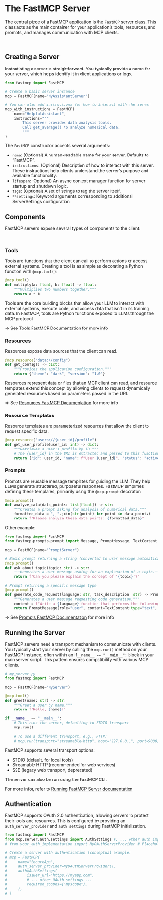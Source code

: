 # The FastMCP Server

The central piece of a FastMCP application is the `FastMCP` server class. This class acts as the main container for your application’s tools, resources, and prompts, and manages communication with MCP clients.

​
## Creating a Server

Instantiating a server is straightforward. You typically provide a name for your server, which helps identify it in client applications or logs.

```python
from fastmcp import FastMCP

# Create a basic server instance
mcp = FastMCP(name="MyAssistantServer")

# You can also add instructions for how to interact with the server
mcp_with_instructions = FastMCP(
    name="HelpfulAssistant",
    instructions="""
        This server provides data analysis tools.
        Call get_average() to analyze numerical data.
        """
)
```

The `FastMCP` constructor accepts several arguments:

 - `name`: (Optional) A human-readable name for your server. Defaults to “FastMCP”.
 - `instructions`: (Optional) Description of how to interact with this server. These instructions help clients understand the server’s purpose and available functionality.
 - `lifespan`: (Optional) An async context manager function for server startup and shutdown logic.
 - `tags`: (Optional) A set of strings to tag the server itself.
 - `**settings`: Keyword arguments corresponding to additional ServerSettings configuration


 ## Components
FastMCP servers expose several types of components to the client:

​
### Tools
Tools are functions that the client can call to perform actions or access external systems.
Creating a tool is as simple as decorating a Python function with `@mcp.tool()`:

```python
@mcp.tool()
def multiply(a: float, b: float) -> float:
    """Multiplies two numbers together."""
    return a * b
```
Tools are the core building blocks that allow your LLM to interact with external systems, execute code, and access data that isn’t in its training data. In FastMCP, tools are Python functions exposed to LLMs through the MCP protocol.

=> See [Tools FastMCP Documentation](https://gofastmcp.com/servers/tools) for more info

### Resources
Resources expose data sources that the client can read.

```python
@mcp.resource("data://config")
def get_config() -> dict:
    """Provides the application configuration."""
    return {"theme": "dark", "version": "1.0"}
```

Resources represent data or files that an MCP client can read, and resource templates extend this concept by allowing clients to request dynamically generated resources based on parameters passed in the URI.

=> See [Resources FastMCP Documentation](https://gofastmcp.com/servers/resources) for more info


### Resource Templates
Resource templates are parameterized resources that allow the client to request specific data.

```python
@mcp.resource("users://{user_id}/profile")
def get_user_profile(user_id: int) -> dict:
    """Retrieves a user's profile by ID."""
    # The {user_id} in the URI is extracted and passed to this function
    return {"id": user_id, "name": f"User {user_id}", "status": "active"}
```

### Prompts

Prompts are reusable message templates for guiding the LLM.
They help LLMs generate structured, purposeful responses. FastMCP simplifies defining these templates, primarily using the `@mcp.prompt` decorator:


```python
@mcp.prompt()
def analyze_data(data_points: list[float]) -> str:
    """Creates a prompt asking for analysis of numerical data."""
    formatted_data = ", ".join(str(point) for point in data_points)
    return f"Please analyze these data points: {formatted_data}"
```

Other example:
```python
from fastmcp import FastMCP
from fastmcp.prompts.prompt import Message, PromptMessage, TextContent

mcp = FastMCP(name="PromptServer")

# Basic prompt returning a string (converted to user message automatically)
@mcp.prompt()
def ask_about_topic(topic: str) -> str:
    """Generates a user message asking for an explanation of a topic."""
    return f"Can you please explain the concept of '{topic}'?"

# Prompt returning a specific message type
@mcp.prompt()
def generate_code_request(language: str, task_description: str) -> PromptMessage:
    """Generates a user message requesting code generation."""
    content = f"Write a {language} function that performs the following task: {task_description}"
    return PromptMessage(role="user", content=TextContent(type="text", text=content))
```


=> See [Prompts FastMCP Documentation](https://gofastmcp.com/servers/prompts) for more info



## Running the Server
FastMCP servers need a transport mechanism to communicate with clients. You typically start your server by calling the `mcp.run()` method on your FastMCP instance, often within an if`__name__ == "__main__":` block in your main server script. This pattern ensures compatibility with various MCP clients.

```python
# my_server.py
from fastmcp import FastMCP

mcp = FastMCP(name="MyServer")

@mcp.tool()
def greet(name: str) -> str:
    """Greet a user by name."""
    return f"Hello, {name}!"

if __name__ == "__main__":
    # This runs the server, defaulting to STDIO transport
    mcp.run()
    
    # To use a different transport, e.g., HTTP:
    # mcp.run(transport="streamable-http", host="127.0.0.1", port=9000)
```

FastMCP supports several transport options:

- STDIO (default, for local tools)
- Streamable HTTP (recommended for web services)
- SSE (legacy web transport, deprecated) 

The server can also be run using the FastMCP CLI.

For more infor, refer to [Running FastMCP Server documentation](https://gofastmcp.com/deployment/running-server)

## Authentication
FastMCP supports OAuth 2.0 authentication, allowing servers to protect their tools and resources. This is configured by providing an `auth_server_provider` and `auth settings` during FastMCP initialization.

```python
from fastmcp import FastMCP
from mcp.server.auth.settings import AuthSettings #, ... other auth imports
# from your_auth_implementation import MyOAuthServerProvider # Placeholder

# Create a server with authentication (conceptual example)
# mcp = FastMCP(
#     name="SecureApp",
#     auth_server_provider=MyOAuthServerProvider(),
#     auth=AuthSettings(
#         issuer_url="https://myapp.com",
#         # ... other OAuth settings ...
#         required_scopes=["myscope"],
#     ),
# )
```